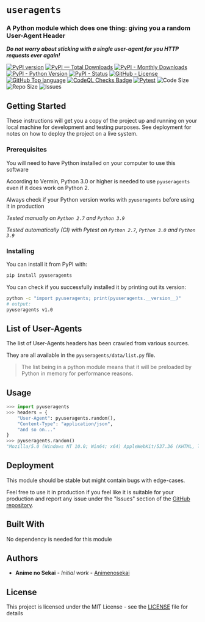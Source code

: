 # `useragents`

### A Python module which does one thing: giving you a random User-Agent Header
***Do not worry about sticking with a single user-agent for you HTTP requests ever again!***

[![PyPI version](https://badge.fury.io/py/pyuseragents.svg)](https://pypi.org/project/pyuseragents/)
[![PyPI — Total Downloads](https://static.pepy.tech/badge/pyuseragents)](https://pepy.tech/project/pyuseragents)
[![PyPI - Monthly Downloads](https://img.shields.io/pypi/dm/pyuseragents)](https://pypistats.org/packages/pyuseragents)
[![PyPI - Python Version](https://img.shields.io/pypi/pyversions/pyuseragents)](https://pypi.org/project/pyuseragents/)
[![PyPI - Status](https://img.shields.io/pypi/status/pyuseragents)](https://pypi.org/project/pyuseragents/)
[![GitHub - License](https://img.shields.io/github/license/Animenosekai/useragents)](https://github.com/Animenosekai/useragents/blob/master/LICENSE)
[![GitHub Top language](https://img.shields.io/github/languages/top/Animenosekai/useragents)](https://github.com/Animenosekai/useragents)
[![CodeQL Checks Badge](https://github.com/Animenosekai/useragents/workflows/CodeQL%20Python%20Analysis/badge.svg)](https://github.com/Animenosekai/useragents/actions?query=workflow%3ACodeQL)
[![Pytest](https://github.com/Animenosekai/useragents/actions/workflows/pytest.yml/badge.svg)](https://github.com/Animenosekai/useragents/actions/workflows/pytest.yml)
![Code Size](https://img.shields.io/github/languages/code-size/Animenosekai/useragents)
![Repo Size](https://img.shields.io/github/repo-size/Animenosekai/useragents)
![Issues](https://img.shields.io/github/issues/Animenosekai/useragents)


## Getting Started

These instructions will get you a copy of the project up and running on your local machine for development and testing purposes. See deployment for notes on how to deploy the project on a live system.

### Prerequisites

You will need to have Python installed on your computer to use this software

According to Vermin, Python 3.0 or higher is needed to use `pyuseragents` even if it does work on Python 2.

Always check if your Python version works with `pyuseragents` before using it in production

*Tested manually on `Python 2.7` and `Python 3.9`*

*Tested automatically (CI) with Pytest on `Python 2.7`, `Python 3.0` and `Python 3.9`*

### Installing

You can install it from PyPI with:

```bash
pip install pyuseragents
```

You can check if you successfully installed it by printing out its version:

```bash
python -c "import pyuseragents; print(pyuseragents.__version__)"
# output:
pyuseragents v1.0
```

## List of User-Agents

The list of User-Agents headers has been crawled from various sources.

They are all available in the `pyuseragents/data/list.py` file.

> The list being in a python module means that it will be preloaded by Python in memory for performance reasons.

## Usage
```python
>>> import pyuseragents
>>> headers = {
    "User-Agent": pyuseragents.random(),
    "Content-Type": "application/json",
    "and so on..."
}
>>> pyuseragents.random()
"Mozilla/5.0 (Windows NT 10.0; Win64; x64) AppleWebKit/537.36 (KHTML, like Gecko) Chrome/60.0.3112.113 Safari/537.36"
```

## Deployment

This module should be stable but might contain bugs with edge-cases.

Feel free to use it in production if you feel like it is suitable for your production and report any issue under the "Issues" section of the [GitHub repository](https://github.com/Animenosekai/useragents).

## Built With
No dependency is needed for this module

## Authors

* **Anime no Sekai** - *Initial work* - [Animenosekai](https://github.com/Animenosekai)

## License

This project is licensed under the MIT License - see the [LICENSE](LICENSE) file for details
